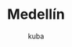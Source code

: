 ---
layout: photo
img: 'img/2017-04-17'
landmark: [Medellín]
categories: [Colombia]
tags: [photos, city, culture]
title: Medellín
author: kuba
description: "Photos from {page.landmark}"
---